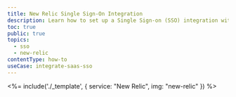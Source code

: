 ```yaml
---
title: New Relic Single Sign-On Integration
description: Learn how to set up a Single Sign-on (SSO) integration with New Relic and Auth0.
toc: true
public: true
topics:
  - sso
  - new-relic
contentType: how-to
useCase: integrate-saas-sso
---
```


<%= include('./_template', {
  service: "New Relic",
  img: "new-relic"
}) %>
